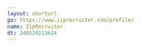 ```yaml
---
layout: shorturl
go: https://www.ziprecruiter.com/profile/
name: ZipRecruiter
dt: 240529213634
---
```

